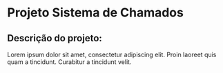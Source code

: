 # Projeto Sistema de Chamados

## Descrição do projeto:
Lorem ipsum dolor sit amet, consectetur adipiscing elit. Proin laoreet quis quam a tincidunt. Curabitur a tincidunt velit.